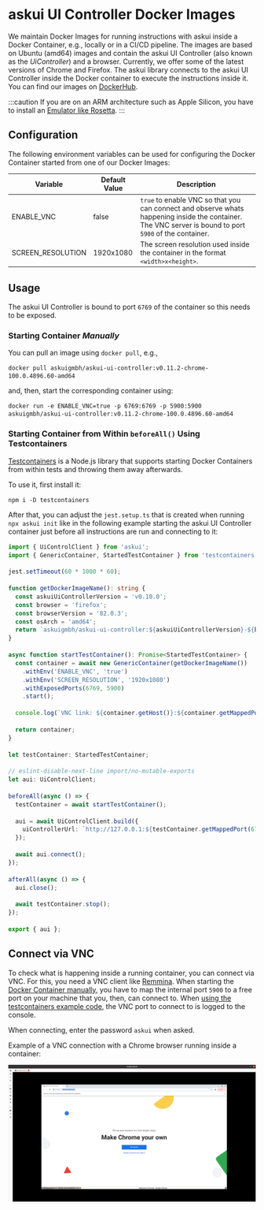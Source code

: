 # askui UI Controller Docker Images

We maintain Docker Images for running instructions with askui inside a Docker Container, e.g., locally or in a CI/CD pipeline. The images are based on Ubuntu (amd64) images and contain the askui UI Controller (also known as the *UiController*) and a browser. Currently, we offer some of the latest versions of Chrome and Firefox. The askui library connects to the askui UI Controller inside the Docker container to execute the instructions inside it.
You can find our images on [DockerHub](https://hub.docker.com/r/askuigmbh/askui-ui-controller).

:::caution
If you are on an ARM architecture such as Apple Silicon, you have to install an [Emulator like Rosetta](https://support.apple.com/en-us/HT211861).
:::

## Configuration

The following environment variables can be used for configuring the Docker Container started from one of our Docker Images:

| Variable | Default Value | Description |
|---|---|---|
| ENABLE_VNC | false | `true` to enable VNC so that you can connect and observe whats happening inside the container. The VNC server is bound to port `5900` of the container. |
| SCREEN_RESOLUTION | 1920x1080 | The screen resolution used inside the container in the format `<width>x<height>`. |

## Usage

The askui UI Controller is bound to port `6769` of the container so this needs to be exposed.

### Starting Container *Manually*
You can pull an image using `docker pull`, e.g.,

```shell
docker pull askuigmbh/askui-ui-controller:v0.11.2-chrome-100.0.4896.60-amd64
```

and, then, start the corresponding container using:

```shell
docker run -e ENABLE_VNC=true -p 6769:6769 -p 5900:5900 askuigmbh/askui-ui-controller:v0.11.2-chrome-100.0.4896.60-amd64
```

### Starting Container from Within `beforeAll()` Using Testcontainers

[Testcontainers](https://github.com/testcontainers/testcontainers-node) is a Node.js library that supports starting Docker Containers from within tests and throwing them away afterwards.

To use it, first install it:

```shell
npm i -D testcontainers
```

After that, you can adjust the `jest.setup.ts` that is created when running `npx askui init` like in the following example starting the askui UI Controller container just before all instructions are run and connecting to it:

```typescript
import { UiControlClient } from 'askui';
import { GenericContainer, StartedTestContainer } from 'testcontainers';

jest.setTimeout(60 * 1000 * 60);

function getDockerImageName(): string {
  const askuiUiControllerVersion = 'v0.10.0';
  const browser = 'firefox';
  const browserVersion = '82.0.3';
  const osArch = 'amd64';
  return `askuigmbh/askui-ui-controller:${askuiUiControllerVersion}-${browser}-${browserVersion}-${osArch}`;
}

async function startTestContainer(): Promise<StartedTestContainer> {
  const container = await new GenericContainer(getDockerImageName())
    .withEnv('ENABLE_VNC', 'true')
    .withEnv('SCREEN_RESOLUTION', '1920x1080')
    .withExposedPorts(6769, 5900)
    .start();

  console.log(`VNC link: ${container.getHost()}:${container.getMappedPort(5900)}`);

  return container;
}

let testContainer: StartedTestContainer;

// eslint-disable-next-line import/no-mutable-exports
let aui: UiControlClient;

beforeAll(async () => {
  testContainer = await startTestContainer();

  aui = await UiControlClient.build({
    uiControllerUrl: `http://127.0.0.1:${testContainer.getMappedPort(6769)}`,
  });

  await aui.connect();
});

afterAll(async () => {
  aui.close();

  await testContainer.stop();
});

export { aui };

```

## Connect via VNC

To check what is happening inside a running container, you can connect via VNC. For this, you need a VNC client like [Remmina](https://remmina.org/). When starting the [Docker Container manually](#starting-container-manually), you have to map the internal port `5900` to a free port on your machine that you, then, can connect to. When [using the testcontainers example code](#starting-container-from-within-beforeall-using-testcontainers), the VNC port to connect to is logged to the console.

When connecting, enter the password `askui` when asked.

Example of a VNC connection with a Chrome browser running inside a container:

![VNC Example](./vnc-example.png)
